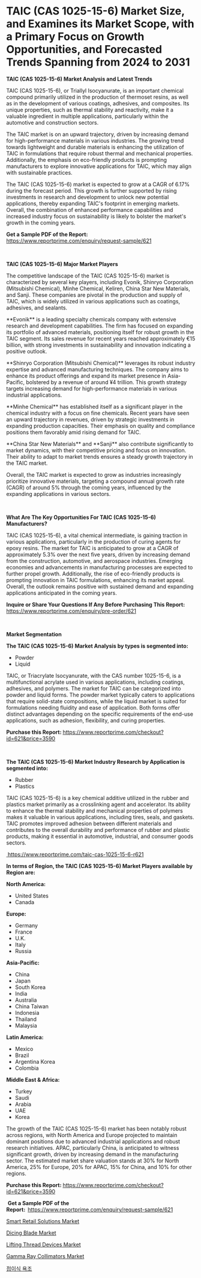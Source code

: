 <p><h1>TAIC (CAS 1025-15-6) Market Size, and Examines its Market Scope, with a Primary Focus on Growth Opportunities, and Forecasted Trends Spanning from 2024 to 2031</h1></p><p><strong>TAIC (CAS 1025-15-6) Market Analysis and Latest Trends</strong></p>
<p><p>TAIC (CAS 1025-15-6), or Triallyl Isocyanurate, is an important chemical compound primarily utilized in the production of thermoset resins, as well as in the development of various coatings, adhesives, and composites. Its unique properties, such as thermal stability and reactivity, make it a valuable ingredient in multiple applications, particularly within the automotive and construction sectors.</p><p>The TAIC market is on an upward trajectory, driven by increasing demand for high-performance materials in various industries. The growing trend towards lightweight and durable materials is enhancing the utilization of TAIC in formulations that require robust thermal and mechanical properties. Additionally, the emphasis on eco-friendly products is prompting manufacturers to explore innovative applications for TAIC, which may align with sustainable practices.</p><p>The TAIC (CAS 1025-15-6) market is expected to grow at a CAGR of 6.17% during the forecast period. This growth is further supported by rising investments in research and development to unlock new potential applications, thereby expanding TAIC's footprint in emerging markets. Overall, the combination of enhanced performance capabilities and increased industry focus on sustainability is likely to bolster the market's growth in the coming years.</p></p>
<p><strong>Get a Sample PDF of the Report:&nbsp;</strong> <a href="https://www.reportprime.com/enquiry/request-sample/621">https://www.reportprime.com/enquiry/request-sample/621</a></p>
<p>&nbsp;</p>
<p><strong>TAIC (CAS 1025-15-6) Major Market Players</strong></p>
<p><p>The competitive landscape of the TAIC (CAS 1025-15-6) market is characterized by several key players, including Evonik, Shinryo Corporation (Mitsubishi Chemical), Minhe Chemical, Keliren, China Star New Materials, and Sanji. These companies are pivotal in the production and supply of TAIC, which is widely utilized in various applications such as coatings, adhesives, and sealants.</p><p>**Evonik** is a leading specialty chemicals company with extensive research and development capabilities. The firm has focused on expanding its portfolio of advanced materials, positioning itself for robust growth in the TAIC segment. Its sales revenue for recent years reached approximately €15 billion, with strong investments in sustainability and innovation indicating a positive outlook.</p><p>**Shinryo Corporation (Mitsubishi Chemical)** leverages its robust industry expertise and advanced manufacturing techniques. The company aims to enhance its product offerings and expand its market presence in Asia-Pacific, bolstered by a revenue of around ¥4 trillion. This growth strategy targets increasing demand for high-performance materials in various industrial applications.</p><p>**Minhe Chemical** has established itself as a significant player in the chemical industry with a focus on fine chemicals. Recent years have seen an upward trajectory in revenues, driven by strategic investments in expanding production capacities. Their emphasis on quality and compliance positions them favorably amid rising demand for TAIC.</p><p>**China Star New Materials** and **Sanji** also contribute significantly to market dynamics, with their competitive pricing and focus on innovation. Their ability to adapt to market trends ensures a steady growth trajectory in the TAIC market.</p><p>Overall, the TAIC market is expected to grow as industries increasingly prioritize innovative materials, targeting a compound annual growth rate (CAGR) of around 5% through the coming years, influenced by the expanding applications in various sectors.</p></p>
<p>&nbsp;</p>
<p><strong>What Are The Key Opportunities For TAIC (CAS 1025-15-6) Manufacturers?</strong></p>
<p><p>TAIC (CAS 1025-15-6), a vital chemical intermediate, is gaining traction in various applications, particularly in the production of curing agents for epoxy resins. The market for TAIC is anticipated to grow at a CAGR of approximately 5.3% over the next five years, driven by increasing demand from the construction, automotive, and aerospace industries. Emerging economies and advancements in manufacturing processes are expected to further propel growth. Additionally, the rise of eco-friendly products is prompting innovation in TAIC formulations, enhancing its market appeal. Overall, the outlook remains positive with sustained demand and expanding applications anticipated in the coming years.</p></p>
<p><strong>Inquire or Share Your Questions If Any Before Purchasing This Report:</strong> <a href="https://www.reportprime.com/enquiry/pre-order/621">https://www.reportprime.com/enquiry/pre-order/621</a></p>
<p>&nbsp;</p>
<p><strong>Market Segmentation</strong></p>
<p><strong>The TAIC (CAS 1025-15-6) Market Analysis by types is segmented into:</strong></p>
<p><ul><li>Powder</li><li>Liquid</li></ul></p>
<p><p>TAIC, or Triacrylate Isocyanurate, with the CAS number 1025-15-6, is a multifunctional acrylate used in various applications, including coatings, adhesives, and polymers. The market for TAIC can be categorized into powder and liquid forms. The powder market typically caters to applications that require solid-state compositions, while the liquid market is suited for formulations needing fluidity and ease of application. Both forms offer distinct advantages depending on the specific requirements of the end-use applications, such as adhesion, flexibility, and curing properties.</p></p>
<p><strong>Purchase this Report:&nbsp;</strong><a href="https://www.reportprime.com/checkout?id=621&price=3590">https://www.reportprime.com/checkout?id=621&price=3590</a></p>
<p>&nbsp;</p>
<p><strong>The TAIC (CAS 1025-15-6) Market Industry Research by Application is segmented into:</strong></p>
<p><ul><li>Rubber</li><li>Plastics</li></ul></p>
<p><p>TAIC (CAS 1025-15-6) is a key chemical additive utilized in the rubber and plastics market primarily as a crosslinking agent and accelerator. Its ability to enhance the thermal stability and mechanical properties of polymers makes it valuable in various applications, including tires, seals, and gaskets. TAIC promotes improved adhesion between different materials and contributes to the overall durability and performance of rubber and plastic products, making it essential in automotive, industrial, and consumer goods sectors.</p></p>
<p><a href="https://www.reportprime.com/taic-cas-1025-15-6-r621">&nbsp;https://www.reportprime.com/taic-cas-1025-15-6-r621</a></p>
<p><strong>In terms of Region, the TAIC (CAS 1025-15-6) Market Players available by Region are:</strong></p>
<p>
    <p> <strong> North America: </strong>
        <ul>
            <li>United States</li>
            <li>Canada</li>
        </ul>
        </p> 
    <p> <strong> Europe: </strong>
        <ul>
            <li>Germany</li>
            <li>France</li>
            <li>U.K.</li>
            <li>Italy</li>
            <li>Russia</li>
        </ul>
        </p> 
    <p> <strong> Asia-Pacific: </strong>
        <ul>
            <li>China</li>
            <li>Japan</li>
            <li>South Korea</li>
            <li>India</li>
            <li>Australia</li>
            <li>China Taiwan</li>
            <li>Indonesia</li>
            <li>Thailand</li>
            <li>Malaysia</li>
        </ul>
        </p> 
    <p> <strong> Latin America: </strong>
        <ul>
            <li>Mexico</li>
            <li>Brazil</li>
            <li>Argentina Korea</li>
            <li>Colombia</li>
        </ul>
        </p> 
    <p> <strong> Middle East & Africa: </strong>
        <ul>
            <li>Turkey</li>
            <li>Saudi</li>
            <li>Arabia</li>
            <li>UAE</li>
            <li>Korea</li>
        </ul>
    </p>
    </p>
<p><p>The growth of the TAIC (CAS 1025-15-6) market has been notably robust across regions, with North America and Europe projected to maintain dominant positions due to advanced industrial applications and robust research initiatives. APAC, particularly China, is anticipated to witness significant growth, driven by increasing demand in the manufacturing sector. The estimated market share valuation stands at 30% for North America, 25% for Europe, 20% for APAC, 15% for China, and 10% for other regions.</p></p>
<p><strong>Purchase this Report: </strong><a href="https://www.reportprime.com/checkout?id=621&price=3590">https://www.reportprime.com/checkout?id=621&price=3590</a></p>
<p>&nbsp;<strong>Get a Sample PDF of the Report:&nbsp;&nbsp;</strong><a href="https://www.reportprime.com/enquiry/request-sample/621">https://www.reportprime.com/enquiry/request-sample/621</a></p>
<p><strong></strong></p>
<p><p><a href="https://medium.com/@rasaunharrison/smart-retail-solutions-market-size-share-analysis-growth-trends-forecasts-2024-2031-0a4c70ef5efa">Smart Retail Solutions Market</a></p><p><a href="https://www.linkedin.com/pulse/dicing-blade-market-size-growth-industry-analysis-segmentation-ivphf?trackingId=D1AmdeO6SlS3oxQ9EqJKFA%3D%3D">Dicing Blade Market</a></p><p><a href="https://issuu.com/reportprime-2/docs/lifting-thread-devices-market-size-_6dfd3945612fbc">Lifting Thread Devices Market</a></p><p><a href="https://issuu.com/reportprime-2/docs/gamma-ray-collimators-market-size-2_a9ae3f9979274a">Gamma Ray Collimators Market</a></p><p><a href="https://medium.com/@eunicevaughan35/%EC%A0%91%EC%9D%B4%EC%8B%9D-%EB%AA%A9%EC%9A%95%ED%83%95-%EC%8B%9C%EC%9E%A5%EC%9D%98-%EC%84%B1%EC%9E%A5-%EA%B8%B0%ED%9A%8C%EC%99%80-%EB%8F%84%EC%A0%84-%EA%B3%BC%EC%A0%9C%EB%8A%94-%EB%AC%B4%EC%97%87%EC%9D%B8%EA%B0%80%EC%9A%94-fdaf8b47aeae">접이식 욕조</a></p></p>